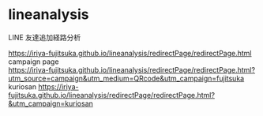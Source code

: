 # lineanalysis
LINE 友達追加経路分析

https://iriya-fujitsuka.github.io/lineanalysis/redirectPage/redirectPage.html
campaign page   
https://iriya-fujitsuka.github.io/lineanalysis/redirectPage/redirectPage.html?utm_source=campaign&utm_medium=QRcode&utm_campaign=fujitsuka
kuriosan
https://iriya-fujitsuka.github.io/lineanalysis/redirectPage/redirectPage.html?&utm_campaign=kuriosan
